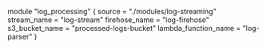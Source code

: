 module "log_processing" {
  source              = "./modules/log-streaming"
  stream_name         = "log-stream"
  firehose_name       = "log-firehose"
  s3_bucket_name      = "processed-logs-bucket"
  lambda_function_name = "log-parser"
}

